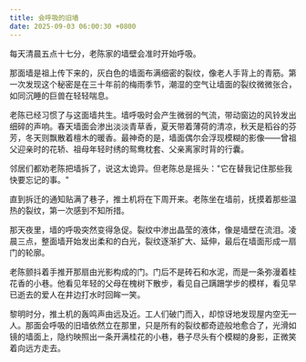 ```yaml
---
title: 会呼吸的旧墙
date: 2025-09-03 06:00:30 +0800
---
```


每天清晨五点十七分，老陈家的墙壁会准时开始呼吸。

那面墙是祖上传下来的，灰白色的墙面布满细密的裂纹，像老人手背上的青筋。第一次发现这个秘密是在三十年前的梅雨季节，潮湿的空气让墙面的裂纹微微张合，如同沉睡的巨兽在轻轻喘息。

老陈已经习惯了与这面墙共生。墙呼吸时会产生微弱的气流，带动窗边的风铃发出细碎的声响。春天墙面会渗出淡淡青草香，夏天带着薄荷的清凉，秋天是稻谷的芬芳，冬天则飘散着檀木的暖香。最神奇的是，墙面偶尔会浮现模糊的影像——曾祖父迎亲时的花轿、祖母年轻时绣的鸳鸯枕套、父亲离家时背的行囊。

邻居们都劝老陈把墙拆了，说这太诡异。但老陈总是摇头："它在替我记住那些我快要忘记的事。"

直到拆迁的通知贴满了巷子，推土机将在下周开来。老陈坐在墙前，抚摸着那些温热的裂纹，第一次感到不知所措。

那天夜里，墙的呼吸突然变得急促。裂纹中渗出晶莹的液体，像是墙壁在流泪。凌晨三点，整面墙开始发出柔和的白光，裂纹逐渐扩大、延伸，最后在墙面形成一扇门的轮廓。

老陈颤抖着手推开那扇由光影构成的门。门后不是砖石和水泥，而是一条弥漫着桂花香的小巷。他看见年轻的父母在槐树下散步，看见自己蹒跚学步的模样，看见早已逝去的爱人在井边打水时回眸一笑。

黎明时分，推土机的轰鸣声由远及近。工人们破门而入，却惊讶地发现屋内空无一人。那面会呼吸的旧墙依然立在那里，只是所有的裂纹都奇迹般地愈合了，光滑如镜的墙面上，隐约映照出一条开满桂花的小巷，巷子尽头有个模糊的身影，正微笑着向远方走去。
